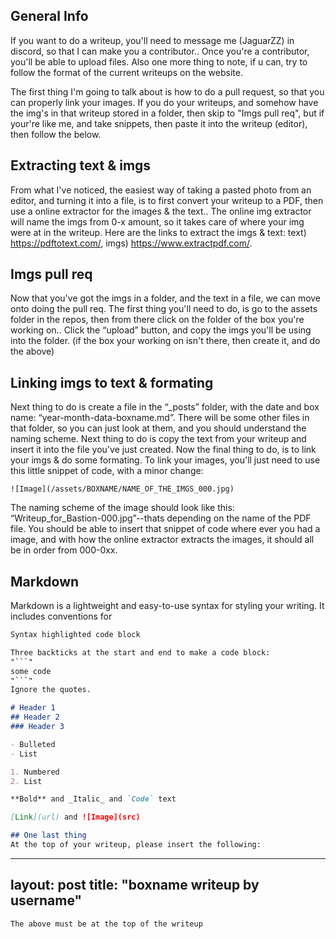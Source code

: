 ## General Info
If you want to do a writeup, you'll need to message me (JaguarZZ) in discord, so that I can make you a contributor.. Once you're a contributor, you'll be able to upload files. Also one more thing to note, if u can, try to follow the format of the current writeups on the website.

The first thing I'm going to talk about is how to do a pull request, so that you can properly link your images. If you do your writeups, and somehow have the img's in that writeup stored in a folder, then skip to "Imgs pull req", but if your're like me, and take snippets, then paste it into the writeup (editor), then follow the below.

## Extracting text & imgs
From what I've noticed, the easiest way of taking a pasted photo from an editor, and turning it into a file, is to first convert your writeup to a PDF, then use a online extractor for the images & the text.. The online img extractor will name the imgs from 0-x amount, so it takes care of where your img were at in the writeup. Here are the links to extract the imgs & text: text) https://pdftotext.com/, imgs) https://www.extractpdf.com/.

## Imgs pull req
Now that you've got the imgs in a folder, and the text in a file, we can move onto doing the pull req. The first thing you'll need to do, is go to the assets folder in the repos, then from there click on the folder of the box you're working on.. Click the “upload” button, and copy the imgs you'll be using into the folder. (if the box your working on isn't there, then create it, and do the above)

## Linking imgs to text & formating
Next thing to do is create a file in the “_posts” folder, with the date and box name: “year-month-data-boxname.md”. There will be some other files in that folder, so you can just look at them, and you should understand the naming scheme. Next thing to do is copy the text from your writeup and insert it into the file you've just created. Now the final thing to do, is to link your imgs & do some formating. To link your images, you'll just need to use this little snippet of code, with a minor change: 
```
![Image](/assets/BOXNAME/NAME_OF_THE_IMGS_000.jpg)
```
The naming scheme of the image should look like this: “Writeup_for_Bastion-000.jpg”--thats depending on the name of the PDF file. You should be able to insert that snippet of code where ever you had a image, and with how the online extractor extracts the images, it should all be in order from 000-0xx.

## Markdown

Markdown is a lightweight and easy-to-use syntax for styling your writing. It includes conventions for

```markdown
Syntax highlighted code block

Three backticks at the start and end to make a code block:  
"```"
some code
"```"
Ignore the quotes.

# Header 1
## Header 2
### Header 3

- Bulleted
- List

1. Numbered
2. List

**Bold** and _Italic_ and `Code` text

[Link](url) and ![Image](src)

## One last thing
At the top of your writeup, please insert the following:
```
---
layout: post
title:  "boxname writeup by username"
---
```
The above must be at the top of the writeup
